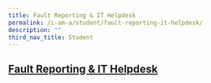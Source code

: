 ```yaml
---
title: Fault Reporting & IT Helpdesk
permalink: /i-am-a/student/fault-reporting-it-helpdesk/
description: ""
third_nav_title: Student
---
```

## [Fault Reporting & IT Helpdesk ](http://www.spectra-school.net/student.php)


